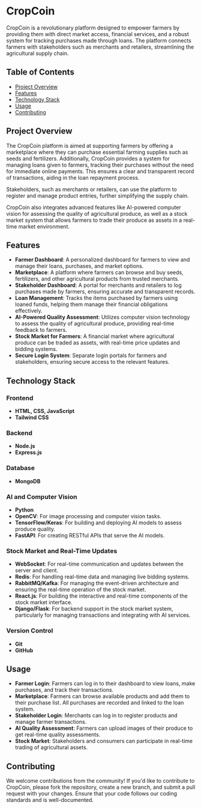 
# CropCoin

CropCoin is a revolutionary platform designed to empower farmers by providing them with direct market access, financial services, and a robust system for tracking purchases made through loans. The platform connects farmers with stakeholders such as merchants and retailers, streamlining the agricultural supply chain.

## Table of Contents

- [Project Overview](#project-overview)
- [Features](#features)
- [Technology Stack](#technology-stack)
- [Usage](#usage)
- [Contributing](#contributing)

## Project Overview

The CropCoin platform is aimed at supporting farmers by offering a marketplace where they can purchase essential farming supplies such as seeds and fertilizers. Additionally, CropCoin provides a system for managing loans given to farmers, tracking their purchases without the need for immediate online payments. This ensures a clear and transparent record of transactions, aiding in the loan repayment process.

Stakeholders, such as merchants or retailers, can use the platform to register and manage product entries, further simplifying the supply chain.

CropCoin also integrates advanced features like AI-powered computer vision for assessing the quality of agricultural produce, as well as a stock market system that allows farmers to trade their produce as assets in a real-time market environment.

## Features

- **Farmer Dashboard**: A personalized dashboard for farmers to view and manage their loans, purchases, and market options.
- **Marketplace**: A platform where farmers can browse and buy seeds, fertilizers, and other agricultural products from trusted merchants.
- **Stakeholder Dashboard**: A portal for merchants and retailers to log purchases made by farmers, ensuring accurate and transparent records.
- **Loan Management**: Tracks the items purchased by farmers using loaned funds, helping them manage their financial obligations effectively.
- **AI-Powered Quality Assessment**: Utilizes computer vision technology to assess the quality of agricultural produce, providing real-time feedback to farmers.
- **Stock Market for Farmers**: A financial market where agricultural produce can be traded as assets, with real-time price updates and bidding systems.
- **Secure Login System**: Separate login portals for farmers and stakeholders, ensuring secure access to the relevant features.

## Technology Stack

### Frontend

- **HTML, CSS, JavaScript**
- **Tailwind CSS**

### Backend

- **Node.js**
- **Express.js**

### Database

- **MongoDB**

### AI and Computer Vision

- **Python**
- **OpenCV**: For image processing and computer vision tasks.
- **TensorFlow/Keras**: For building and deploying AI models to assess produce quality.
- **FastAPI**: For creating RESTful APIs that serve the AI models.

### Stock Market and Real-Time Updates

- **WebSocket**: For real-time communication and updates between the server and client.
- **Redis**: For handling real-time data and managing live bidding systems.
- **RabbitMQ/Kafka**: For managing the event-driven architecture and ensuring the real-time operation of the stock market.
- **React.js**: For building the interactive and real-time components of the stock market interface.
- **Django/Flask**: For backend support in the stock market system, particularly for managing transactions and integrating with AI services.

### Version Control

- **Git**
- **GitHub**

## Usage

- **Farmer Login**: Farmers can log in to their dashboard to view loans, make purchases, and track their transactions.
- **Marketplace**: Farmers can browse available products and add them to their purchase list. All purchases are recorded and linked to the loan system.
- **Stakeholder Login**: Merchants can log in to register products and manage farmer transactions.
- **AI Quality Assessment**: Farmers can upload images of their produce to get real-time quality assessments.
- **Stock Market**: Stakeholders and consumers can participate in real-time trading of agricultural assets.

## Contributing

We welcome contributions from the community! If you'd like to contribute to CropCoin, please fork the repository, create a new branch, and submit a pull request with your changes. Ensure that your code follows our coding standards and is well-documented.
